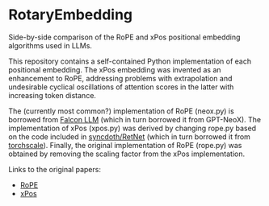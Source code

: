 # RotaryEmbedding

Side-by-side comparison of the RoPE and xPos positional embedding algorithms
used in LLMs.

This repository contains a self-contained Python implementation of each
positional embedding.  The xPos embedding was invented as an enhancement
to RoPE, addressing problems with extrapolation and undesirable cyclical
oscillations of attention scores in the latter with increasing token distance.

The (currently most common?) implementation of RoPE (neox.py) is borrowed from [Falcon LLM](https://huggingface.co/tiiuae/falcon-7b/blob/main/modelling_RW.py#L39)
(which in turn borrowed it from GPT-NeoX). The implementation of xPos (xpos.py) was derived by changing rope.py based on the code included in [syncdoth/RetNet](https://github.com/syncdoth/RetNet)
(which in turn borrowed it from [torchscale](https://github.com/microsoft/torchscale/blob/main/torchscale/component/xpos_relative_position.py)).
Finally, the original implementation of RoPE (rope.py) was obtained by removing the scaling factor from the xPos implementation.

Links to the original papers:
 * [RoPE](https://arxiv.org/pdf/2104.09864.pdf)
 * [xPos](https://arxiv.org/pdf/2212.10554.pdf)
